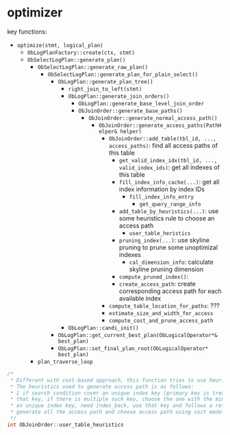 # optimizer

key functions:

- `optimize(stmt, logical_plan)`
  - `ObLogPlanFactory::create(ctx, stmt)`
  - `ObSelectLogPlan::generate_plan()`
    - `ObSelectLogPlan::generate_raw_plan()`
      - `ObSelectLogPlan::generate_plan_for_plain_select()`
        - `ObLogPlan::generate_plan_tree()`
          - `right_join_to_left(stmt)`
          - `ObLogPlan::generate_join_orders()`
            - `ObLogPlan::generate_base_level_join_order`
            - `ObJoinOrder::generate_base_paths()`
              - `ObJoinOrder::generate_normal_access_path()`
                - `ObJoinOrder::generate_access_paths(PathHelper& helper)`
                  - `ObJoinOrder::add_table(tbl_id, ..., access_paths)`: find all access paths of this table
                    - `get_valid_index_idx(tbl_id, ..., valid_index_ids)`: get all indexes of this table
                    - `fill_index_info_cache(...)`: get all index information by index IDs
                      - `fill_index_info_entry`
                        - `get_query_range_info`
                    - `add_table_by_heuristics(...)`: use some heuristics rule to choose an access path
                      - `user_table_heristics`
                    - `pruning_index(...)`: use skyline pruning to prune some unoptimizal indexes
                      - `cal_dimension_info`: calculate skyline pruning dimension
                    - `compute_pruned_index()`: 
                    - `create_access_path`: create corresponding access path for each available index
                  - `compute_table_location_for_paths`: ???
                  - `estimate_size_and_width_for_access`
                  - `compute_cost_and_prune_access_path`
          - `ObLogPlan::candi_init()`
        - `ObLogPlan::get_current_best_plan(ObLogicalOperator*& best_plan)`
        - `ObLogPlan::set_final_plan_root(ObLogicalOperator* best_plan)`
    - `plan_traverse_loop`

```cpp
/*
 * Different with cost-based approach, this function tries to use heuristics to generate access path
 * The heuristics used to generate access path is as follows:
 * 1 if search condition cover an unique index key (primary key is treated as unique key), and no need index_back, use
 * that key, if there is multiple such key, choose the one with the minimum index key count 2 if search condition cover
 * an unique index key, need index_back, use that key and follows a refine process to find a better index 3 otherwise
 * generate all the access path and choose access path using cost model
 */
int ObJoinOrder::user_table_heuristics
```